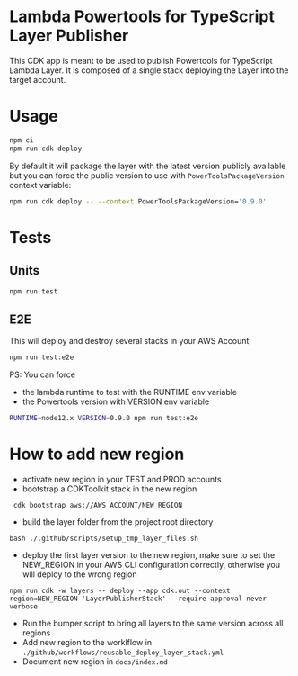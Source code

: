 # Lambda Powertools for TypeScript Layer Publisher

This CDK app is meant to be used to publish Powertools for TypeScript Lambda Layer. It is composed of a single stack deploying the Layer into the target account.

# Usage

```sh
npm ci
npm run cdk deploy
```

By default it will package the layer with the latest version publicly available but you can force the public version to use with `PowerToolsPackageVersion` context variable:
   ```sh
   npm run cdk deploy -- --context PowerToolsPackageVersion='0.9.0'
   ```

# Tests

## Units

```sh
npm run test
```

## E2E

This will deploy and destroy several stacks in your AWS Account

```sh
npm run test:e2e
```

PS: You can force 
* the lambda runtime to test with the RUNTIME env variable
* the Powertools version with VERSION env variable
```sh 
RUNTIME=node12.x VERSION=0.9.0 npm run test:e2e
```


# How to add new region

* activate new region in your TEST and PROD accounts
* bootstrap a CDKToolkit stack in the new region
```shell
 cdk bootstrap aws://AWS_ACCOUNT/NEW_REGION   
```
* build the layer folder from the project root directory
```shell
bash ./.github/scripts/setup_tmp_layer_files.sh 
```
* deploy the first layer version to the new region, make sure to set the NEW_REGION in your AWS CLI configuration correctly, otherwise you will deploy to the wrong region
```shell
npm run cdk -w layers -- deploy --app cdk.out --context region=NEW_REGION 'LayerPublisherStack' --require-approval never --verbose 
```
* Run the bumper script to bring all layers to the same version across all regions
* Add new region to the worklflow in `./github/workflows/reusable_deploy_layer_stack.yml`
* Document new region in `docs/index.md`